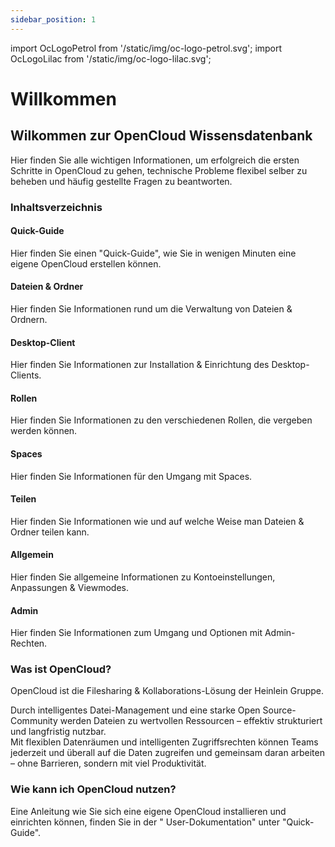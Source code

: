 ```yaml
---
sidebar_position: 1
---
```


<!-- markdownlint-disable MD041 -->

import OcLogoPetrol from '/static/img/oc-logo-petrol.svg';
import OcLogoLilac from '/static/img/oc-logo-lilac.svg';

<!-- markdownlint-enable MD041 -->

# Willkommen

<OcLogoPetrol width="250" height="55" className="light-mode-image"/>
<OcLogoLilac width="250" height="55" className="dark-mode-image"/>

## Wilkommen zur OpenCloud Wissensdatenbank

Hier finden Sie alle wichtigen Informationen, um erfolgreich die ersten Schritte in OpenCloud zu gehen, technische
Probleme flexibel selber zu beheben und häufig gestellte Fragen zu beantworten.

### Inhaltsverzeichnis

#### Quick-Guide

Hier finden Sie einen "Quick-Guide", wie Sie in wenigen Minuten eine eigene OpenCloud erstellen können.

#### Dateien & Ordner

Hier finden Sie Informationen rund um die Verwaltung von Dateien & Ordnern.

#### Desktop-Client

Hier finden Sie Informationen zur Installation & Einrichtung des Desktop-Clients.

#### Rollen

Hier finden Sie Informationen zu den verschiedenen Rollen, die vergeben werden können.

#### Spaces

Hier finden Sie Informationen für den Umgang mit Spaces.

#### Teilen

Hier finden Sie Informationen wie und auf welche Weise man Dateien & Ordner teilen kann.

#### Allgemein

Hier finden Sie allgemeine Informationen zu Kontoeinstellungen, Anpassungen & Viewmodes.

#### Admin

Hier finden Sie Informationen zum Umgang und Optionen mit Admin-Rechten.

### Was ist OpenCloud?

OpenCloud ist die Filesharing & Kollaborations-Lösung der Heinlein Gruppe.

Durch intelligentes Datei-Management und eine starke Open Source-Community werden Dateien zu wertvollen Ressourcen –
effektiv strukturiert und langfristig nutzbar.<br/>
Mit flexiblen Datenräumen und intelligenten Zugriffs­rechten können Teams jederzeit und überall auf die Daten zugreifen
und gemeinsam daran arbeiten – ohne Barrieren, sondern mit viel Produktivität.

### Wie kann ich OpenCloud nutzen?

Eine Anleitung wie Sie sich eine eigene OpenCloud installieren und einrichten können, finden Sie in der "
User-Dokumentation" unter "Quick-Guide".
